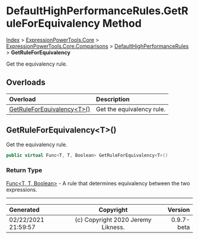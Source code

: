 ﻿# DefaultHighPerformanceRules.GetRuleForEquivalency Method

[Index](../index.md) > [ExpressionPowerTools.Core](ExpressionPowerTools.Core.a.md) > [ExpressionPowerTools.Core.Comparisons](ExpressionPowerTools.Core.Comparisons.n.md) > [DefaultHighPerformanceRules](ExpressionPowerTools.Core.Comparisons.DefaultHighPerformanceRules.cs.md) > **GetRuleForEquivalency**

Get the equivalency rule.

## Overloads

| Overload | Description |
| :-- | :-- |
| [GetRuleForEquivalency&lt;T>()](#getruleforequivalencyt) | Get the equivalency rule. |
## GetRuleForEquivalency&lt;T>()

Get the equivalency rule.

```csharp
public virtual Func<T, T, Boolean> GetRuleForEquivalency<T>()
```

### Return Type

 [Func&lt;T, T, Boolean>](https://docs.microsoft.com/dotnet/api/system.func-3)  - A rule that determines equivalency between the two expressions.



---

| Generated | Copyright | Version |
| :-- | :-: | --: |
| 02/22/2021 21:59:57 | (c) Copyright 2020 Jeremy Likness. | 0.9.7-beta |
